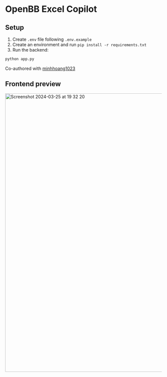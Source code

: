 # OpenBB Excel Copilot

## Setup

1. Create `.env` file following `.env.example`
2. Create an environment and run `pip install -r requirements.txt`
3. Run the backend:

```bash
python app.py
```

Co-authored with [minhhoang1023](https://github.com/minhhoang1023)

## Frontend preview
<img width="898" alt="Screenshot 2024-03-25 at 19 32 20" src="https://github.com/montezdesousa/openbb-xl-copilot/assets/79287829/58e531d4-e08c-4325-a6d1-0419465f8ad1">
